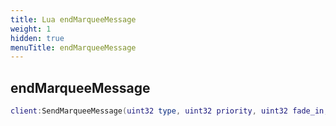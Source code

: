 ```yaml
---
title: Lua endMarqueeMessage
weight: 1
hidden: true
menuTitle: endMarqueeMessage
---
```

## endMarqueeMessage
```lua
client:SendMarqueeMessage(uint32 type, uint32 priority, uint32 fade_in, uint32 fade_out, uint32 duration, std::string msg); -- void
```